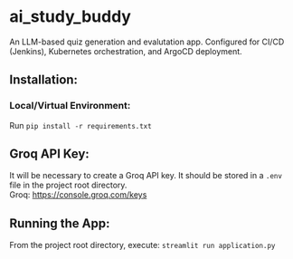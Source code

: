 # ai_study_buddy
An LLM-based quiz generation and evalutation app.
Configured for CI/CD (Jenkins), Kubernetes orchestration, and ArgoCD deployment.

## Installation:
### Local/Virtual Environment:
Run `pip install -r requirements.txt`

## Groq API Key:
It will be necessary to create a Groq  API key. It should be stored in a `.env` file in the project
root directory. <br />
Groq: https://console.groq.com/keys

## Running the App:
From the project root directory, execute: `streamlit run application.py`

